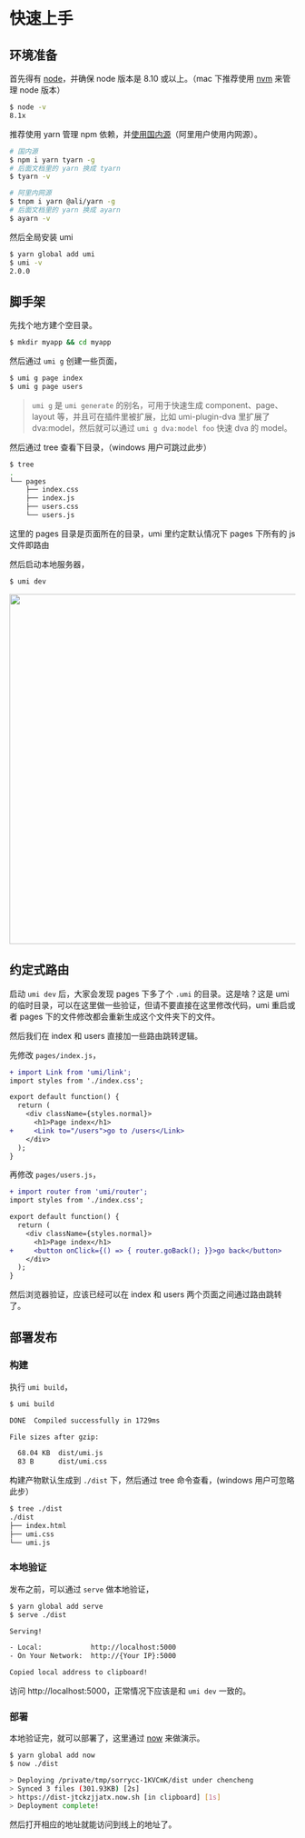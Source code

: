 # 快速上手

## 环境准备

首先得有 [node](https://nodejs.org/en/)，并确保 node 版本是 8.10 或以上。（mac 下推荐使用 [nvm](https://github.com/creationix/nvm) 来管理 node 版本）

```bash
$ node -v
8.1x
```

推荐使用 yarn 管理 npm 依赖，并[使用国内源](https://github.com/yiminghe/tyarn)（阿里用户使用内网源）。

```bash
# 国内源
$ npm i yarn tyarn -g
# 后面文档里的 yarn 换成 tyarn
$ tyarn -v

# 阿里内网源
$ tnpm i yarn @ali/yarn -g
# 后面文档里的 yarn 换成 ayarn
$ ayarn -v
```

然后全局安装 umi

```bash
$ yarn global add umi
$ umi -v
2.0.0
```

## 脚手架

先找个地方建个空目录。

```bash
$ mkdir myapp && cd myapp
```

然后通过 `umi g` 创建一些页面，

```bash
$ umi g page index
$ umi g page users
```

> `umi g` 是 `umi generate` 的别名，可用于快速生成 component、page、layout 等，并且可在插件里被扩展，比如 umi-plugin-dva 里扩展了 dva:model，然后就可以通过 `umi g dva:model foo` 快速 dva 的 model。

然后通过 tree 查看下目录，（windows 用户可跳过此步）

```bash
$ tree
.
└── pages
    ├── index.css
    ├── index.js
    ├── users.css
    └── users.js
```

这里的 pages 目录是页面所在的目录，umi 里约定默认情况下 pages 下所有的 js 文件即路由

然后启动本地服务器，

```bash
$ umi dev
```

<img src="https://gw.alipayobjects.com/zos/rmsportal/SGkKMTPMJWFnYMbyznFW.png" width="616" />

## 约定式路由

启动 `umi dev` 后，大家会发现 pages 下多了个 `.umi` 的目录。这是啥？这是 umi 的临时目录，可以在这里做一些验证，但请不要直接在这里修改代码，umi 重启或者 pages 下的文件修改都会重新生成这个文件夹下的文件。

然后我们在 index 和 users 直接加一些路由跳转逻辑。

先修改 `pages/index.js`，

```diff
+ import Link from 'umi/link';
import styles from './index.css';

export default function() {
  return (
    <div className={styles.normal}>
      <h1>Page index</h1>
+     <Link to="/users">go to /users</Link>
    </div>
  );
}
```

再修改 `pages/users.js`，

```diff
+ import router from 'umi/router';
import styles from './index.css';

export default function() {
  return (
    <div className={styles.normal}>
      <h1>Page index</h1>
+     <button onClick={() => { router.goBack(); }}>go back</button>
    </div>
  );
}
```

然后浏览器验证，应该已经可以在 index 和 users 两个页面之间通过路由跳转了。

## 部署发布

### 构建

执行 `umi build`，

```bash
$ umi build

DONE  Compiled successfully in 1729ms

File sizes after gzip:

  68.04 KB  dist/umi.js
  83 B      dist/umi.css
```

构建产物默认生成到 `./dist` 下，然后通过 tree 命令查看，(windows 用户可忽略此步）

```bash
$ tree ./dist
./dist
├── index.html
├── umi.css
└── umi.js
```

### 本地验证

发布之前，可以通过 `serve` 做本地验证，

```bash
$ yarn global add serve
$ serve ./dist

Serving!

- Local:            http://localhost:5000
- On Your Network:  http://{Your IP}:5000

Copied local address to clipboard!
```

访问 http://localhost:5000，正常情况下应该是和 `umi dev` 一致的。

### 部署

本地验证完，就可以部署了，这里通过 [now](http://now.sh/) 来做演示。

```bash
$ yarn global add now
$ now ./dist

> Deploying /private/tmp/sorrycc-1KVCmK/dist under chencheng
> Synced 3 files (301.93KB) [2s]
> https://dist-jtckzjjatx.now.sh [in clipboard] [1s]
> Deployment complete!
```

然后打开相应的地址就能访问到线上的地址了。

